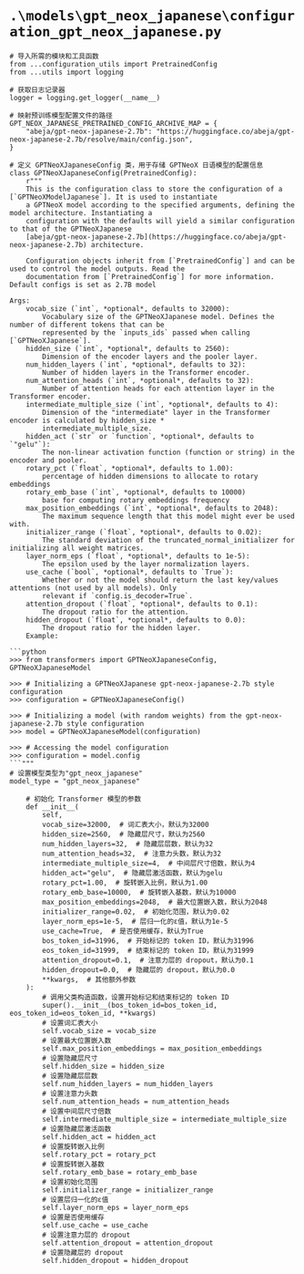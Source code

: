 # `.\models\gpt_neox_japanese\configuration_gpt_neox_japanese.py`

```
# 导入所需的模块和工具函数
from ...configuration_utils import PretrainedConfig
from ...utils import logging

# 获取日志记录器
logger = logging.get_logger(__name__)

# 映射预训练模型配置文件的路径
GPT_NEOX_JAPANESE_PRETRAINED_CONFIG_ARCHIVE_MAP = {
    "abeja/gpt-neox-japanese-2.7b": "https://huggingface.co/abeja/gpt-neox-japanese-2.7b/resolve/main/config.json",
}

# 定义 GPTNeoXJapaneseConfig 类，用于存储 GPTNeoX 日语模型的配置信息
class GPTNeoXJapaneseConfig(PretrainedConfig):
    r"""
    This is the configuration class to store the configuration of a [`GPTNeoXModelJapanese`]. It is used to instantiate
    a GPTNeoX model according to the specified arguments, defining the model architecture. Instantiating a
    configuration with the defaults will yield a similar configuration to that of the GPTNeoXJapanese
    [abeja/gpt-neox-japanese-2.7b](https://huggingface.co/abeja/gpt-neox-japanese-2.7b) architecture.

    Configuration objects inherit from [`PretrainedConfig`] and can be used to control the model outputs. Read the
    documentation from [`PretrainedConfig`] for more information. Default configs is set as 2.7B model
```  
    Args:
        vocab_size (`int`, *optional*, defaults to 32000):
            Vocabulary size of the GPTNeoXJapanese model. Defines the number of different tokens that can be
            represented by the `inputs_ids` passed when calling [`GPTNeoXJapanese`].
        hidden_size (`int`, *optional*, defaults to 2560):
            Dimension of the encoder layers and the pooler layer.
        num_hidden_layers (`int`, *optional*, defaults to 32):
            Number of hidden layers in the Transformer encoder.
        num_attention_heads (`int`, *optional*, defaults to 32):
            Number of attention heads for each attention layer in the Transformer encoder.
        intermediate_multiple_size (`int`, *optional*, defaults to 4):
            Dimension of the "intermediate" layer in the Transformer encoder is calculated by hidden_size *
            intermediate_multiple_size.
        hidden_act (`str` or `function`, *optional*, defaults to `"gelu"`):
            The non-linear activation function (function or string) in the encoder and pooler.
        rotary_pct (`float`, *optional*, defaults to 1.00):
            percentage of hidden dimensions to allocate to rotary embeddings
        rotary_emb_base (`int`, *optional*, defaults to 10000)
            base for computing rotary embeddings frequency
        max_position_embeddings (`int`, *optional*, defaults to 2048):
            The maximum sequence length that this model might ever be used with.
        initializer_range (`float`, *optional*, defaults to 0.02):
            The standard deviation of the truncated_normal_initializer for initializing all weight matrices.
        layer_norm_eps (`float`, *optional*, defaults to 1e-5):
            The epsilon used by the layer normalization layers.
        use_cache (`bool`, *optional*, defaults to `True`):
            Whether or not the model should return the last key/values attentions (not used by all models). Only
            relevant if `config.is_decoder=True`.
        attention_dropout (`float`, *optional*, defaults to 0.1):
            The dropout ratio for the attention.
        hidden_dropout (`float`, *optional*, defaults to 0.0):
            The dropout ratio for the hidden layer.
        Example:

    ```python
    >>> from transformers import GPTNeoXJapaneseConfig, GPTNeoXJapaneseModel

    >>> # Initializing a GPTNeoXJapanese gpt-neox-japanese-2.7b style configuration
    >>> configuration = GPTNeoXJapaneseConfig()

    >>> # Initializing a model (with random weights) from the gpt-neox-japanese-2.7b style configuration
    >>> model = GPTNeoXJapaneseModel(configuration)

    >>> # Accessing the model configuration
    >>> configuration = model.config
    ```"""
    # 设置模型类型为"gpt_neox_japanese"
    model_type = "gpt_neox_japanese"
```  
    # 初始化 Transformer 模型的参数
    def __init__(
        self,
        vocab_size=32000,  # 词汇表大小，默认为32000
        hidden_size=2560,  # 隐藏层尺寸，默认为2560
        num_hidden_layers=32,  # 隐藏层层数，默认为32
        num_attention_heads=32,  # 注意力头数，默认为32
        intermediate_multiple_size=4,  # 中间层尺寸倍数，默认为4
        hidden_act="gelu",  # 隐藏层激活函数，默认为gelu
        rotary_pct=1.00,  # 旋转嵌入比例，默认为1.00
        rotary_emb_base=10000,  # 旋转嵌入基数，默认为10000
        max_position_embeddings=2048,  # 最大位置嵌入数，默认为2048
        initializer_range=0.02,  # 初始化范围，默认为0.02
        layer_norm_eps=1e-5,  # 层归一化的ε值，默认为1e-5
        use_cache=True,  # 是否使用缓存，默认为True
        bos_token_id=31996,  # 开始标记的 token ID，默认为31996
        eos_token_id=31999,  # 结束标记的 token ID，默认为31999
        attention_dropout=0.1,  # 注意力层的 dropout，默认为0.1
        hidden_dropout=0.0,  # 隐藏层的 dropout，默认为0.0
        **kwargs,  # 其他额外参数
    ):
        # 调用父类构造函数，设置开始标记和结束标记的 token ID
        super().__init__(bos_token_id=bos_token_id, eos_token_id=eos_token_id, **kwargs)
        # 设置词汇表大小
        self.vocab_size = vocab_size
        # 设置最大位置嵌入数
        self.max_position_embeddings = max_position_embeddings
        # 设置隐藏层尺寸
        self.hidden_size = hidden_size
        # 设置隐藏层层数
        self.num_hidden_layers = num_hidden_layers
        # 设置注意力头数
        self.num_attention_heads = num_attention_heads
        # 设置中间层尺寸倍数
        self.intermediate_multiple_size = intermediate_multiple_size
        # 设置隐藏层激活函数
        self.hidden_act = hidden_act
        # 设置旋转嵌入比例
        self.rotary_pct = rotary_pct
        # 设置旋转嵌入基数
        self.rotary_emb_base = rotary_emb_base
        # 设置初始化范围
        self.initializer_range = initializer_range
        # 设置层归一化的ε值
        self.layer_norm_eps = layer_norm_eps
        # 设置是否使用缓存
        self.use_cache = use_cache
        # 设置注意力层的 dropout
        self.attention_dropout = attention_dropout
        # 设置隐藏层的 dropout
        self.hidden_dropout = hidden_dropout
```